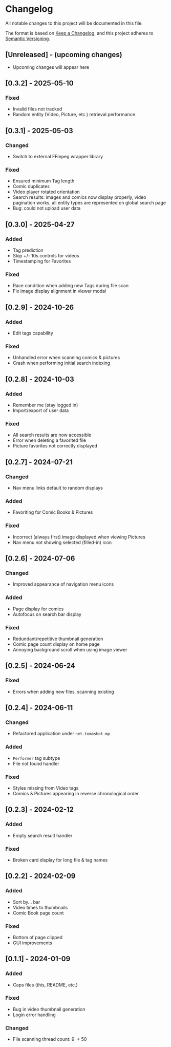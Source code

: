 # Changelog

All notable changes to this project will be documented in this file.

The format is based on [Keep a Changelog](https://keepachangelog.com/en/1.0.0/),
and this project adheres to [Semantic Versioning](https://semver.org/spec/v2.0.0.html).

## [Unreleased] - (upcoming changes)

- Upcoming changes will appear here

## [0.3.2] - 2025-05-10

### Fixed

- Invalid files not tracked
- Random entity (Video, Picture, etc.) retrieval performance

## [0.3.1] - 2025-05-03

### Changed

- Switch to external FFmpeg wrapper library

### Fixed

- Ensured minimum Tag length
- Comic duplicates
- Video player rotated orientation
- Search results: images and comics now display properly, video pagination works, all entity types are represented on
  global search page
- Bug: could not upload user data

## [0.3.0] - 2025-04-27

### Added

- Tag prediction
- Skip +/- 10s controls for videos
- Timestamping for Favorites

### Fixed

- Race condition when adding new Tags during file scan
- Fix image display alignment in viewer modal

## [0.2.9] - 2024-10-26

### Added

- Edit tags capability

### Fixed

- Unhandled error when scanning comics & pictures
- Crash when performing initial search indexing

## [0.2.8] - 2024-10-03

### Added

- Remember me (stay logged in)
- Import/export of user data

### Fixed

- All search results are now accessible
- Error when deleting a favorited file
- Picture favorites not correctly displayed

## [0.2.7] - 2024-07-21

### Changed

- Nav menu links default to random displays

### Added

- Favoriting for Comic Books & Pictures

### Fixed

- Incorrect (always first) image displayed when viewing Pictures
- Nav menu not showing selected (filled-in) icon

## [0.2.6] - 2024-07-06

### Changed

- Improved appearance of navigation menu icons

### Added

- Page display for comics
- Autofocus on search bar display

### Fixed

- Redundant/repetitive thumbnail generation
- Comic page count display on home page
- Annoying background scroll when using image viewer

## [0.2.5] - 2024-06-24

### Fixed

- Errors when adding new files, scanning existing

## [0.2.4] - 2024-06-11

### Changed

- Refactored application under `net.tomasbot.mp`

### Added

- `Performer` tag subtype
- File not found handler

### Fixed

- Styles missing from Video tags
- Comics & Pictures appearing in reverse chronological order

## [0.2.3] - 2024-02-12

### Added

- Empty search result handler

### Fixed

- Broken card display for long file & tag names

## [0.2.2] - 2024-02-09

### Added

- Sort by... bar
- Video times to thumbnails
- Comic Book page count

### Fixed

- Bottom of page clipped
- GUI improvements

## [0.1.1] - 2024-01-09

### Added

- Caps files (this, README, etc.)

### Fixed

- Bug in video thumbnail generation
- Login error handling

### Changed

- File scanning thread count: 9 → 50